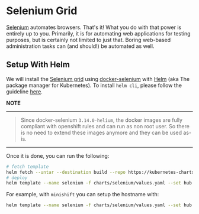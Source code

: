 # Selenium Grid

[Selenium](https://www.seleniumhq.org/) automates browsers. That's it! What you do with that power is entirely up to you. Primarily, it is for automating web applications for testing purposes, but is certainly not limited to just that. Boring web-based administration tasks can (and should!) be automated as well.

## Setup With Helm

We will install the [Selenium grid]() using [docker-selenium](https://github.com/SeleniumHQ/docker-selenium) with [Helm](https://docs.helm.sh) (aka The package manager for Kubernetes).
To install `helm cli`, please follow the guideline [here](https://github.com/arnaud-deprez/cicd-openshift/blob/master/README.md).

**NOTE**

---
> Since docker-selenium `3.14.0-helium`, the docker images are fully compliant with openshift rules and can run as non root user.
> So there is no need to extend these images anymore and they can be used as-is.
---

Once it is done, you can run the following: 

```sh
# fetch template
helm fetch --untar --destination build --repo https://kubernetes-charts.storage.googleapis.com --version 0.11.0 selenium
# deploy
helm template --name selenium -f charts/selenium/values.yaml --set hub.ingress.enabled=true --set hub.ingress.hosts={"<ingress_hostname>"} build/selenium | oc apply -f -
```

For example, with `minishift` you can setup the hostname with:

```sh
helm template --name selenium -f charts/selenium/values.yaml --set hub.ingress.enabled=true --set hub.ingress.hosts={"hub-cicd.$(minishift ip).nip.io"} build/selenium | oc apply -f -
```
